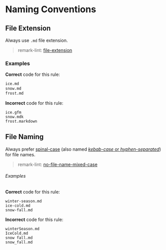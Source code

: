 # Naming Conventions

## File Extension

Always use `.md` file extension.

> remark-lint: [file-extension](https://github.com/remarkjs/remark-lint/tree/master/packages/remark-lint-file-extension)

### Examples

**Correct** code for this rule:

```markdown
ice.md
snow.md
frost.md
```

**Incorrect** code for this rule:

```raw
ice.gfm
snow.mdk
frost.markdown
```

## File Naming

Always prefer [spinal-case](https://en.wikipedia.org/wiki/Letter_case#Special_case_styles) (also named [*kebab-case* or *hyphen-separated*](https://stackoverflow.com/questions/11273282/whats-the-name-for-hyphen-separated-case/12273101)) for file names.

> remark-lint: [no-file-name-mixed-case](https://github.com/remarkjs/remark-lint/tree/master/packages/remark-lint-no-file-name-mixed-case)

###### Examples

**Correct** code for this rule:

```raw
winter-season.md
ice-cold.md
snow-fall.md
```

**Incorrect** code for this rule:

```raw
winterSeason.md
IceCold.md
snow fall.md
snow_fall.md
```
